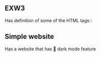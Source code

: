 ## EXW3
Has definition of some of the HTML tags💡

## Simple website
Has a website that has 🌚 dark mode feature 
